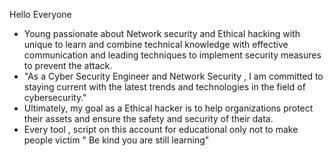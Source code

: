 Hello Everyone 
- Young passionate about Network security and Ethical hacking with unique to learn and combine technical knowledge with effective communication and leading techniques to implement security measures to prevent the attack.
- "As a Cyber Security Engineer and Network Security , I am committed to staying current with the latest trends and technologies in the field of cybersecurity."
- Ultimately, my goal as a Ethical hacker is to help organizations protect their assets and ensure the safety and security of their data.
- Every tool , script on this account for educational only not to make people victim " Be kind you are still learning"
